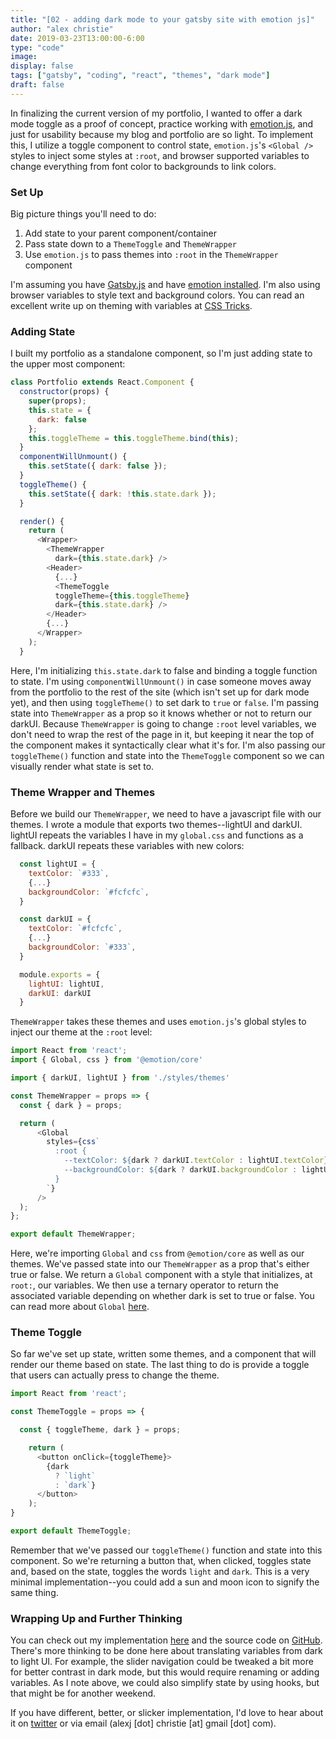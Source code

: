 ```yaml
---
title: "[02 - adding dark mode to your gatsby site with emotion js]"
author: "alex christie"
date: 2019-03-23T13:00:00-6:00
type: "code"
image: 
display: false
tags: ["gatsby", "coding", "react", "themes", "dark mode"]
draft: false
---
```

In finalizing the current version of my portfolio, I wanted to offer a dark mode toggle as a proof of concept, practice working with [emotion.js](https://emotion.sh/docs/introduction), and just for usability because my blog and portfolio are so light. To implement this, I utilize a toggle component to control state, `emotion.js`'s `<Global />` styles to inject some styles at `:root`, and browser supported variables to change everything from font color to backgrounds to link colors.

<!--more-->

### Set Up

Big picture things you'll need to do:

1. Add state to your parent component/container
2. Pass state down to a `ThemeToggle` and `ThemeWrapper`
3. Use `emotion.js` to pass themes into `:root` in the `ThemeWrapper` component

I'm assuming you have [Gatsby.js](https://www.gatsbyjs.org/docs/quick-start) and have [emotion installed](https://www.gatsbyjs.org/docs/emotion/.). I'm also using browser variables to style text and background colors. You can read an excellent write up on theming with variables at [CSS Tricks](https://css-tricks.com/theming-with-variables-globals-and-locals/).

### Adding State

I built my portfolio as a standalone component, so I'm just adding state to the upper most component:

``` javascript
class Portfolio extends React.Component {
  constructor(props) {
    super(props);
    this.state = {
      dark: false
    };
    this.toggleTheme = this.toggleTheme.bind(this);
  }
  componentWillUnmount() {
    this.setState({ dark: false });
  }
  toggleTheme() {
    this.setState({ dark: !this.state.dark });
  }

  render() {
    return (
      <Wrapper>
        <ThemeWrapper
          dark={this.state.dark} />
        <Header>
          {...}
          <ThemeToggle
          toggleTheme={this.toggleTheme}
          dark={this.state.dark} />
        </Header>
        {...}
      </Wrapper>
    );
  }
```

Here, I'm initializing `this.state.dark` to false and binding a toggle function to state. I'm using `componentWillUnmount()` in case someone moves away from the portfolio to the rest of the site (which isn't set up for dark mode yet), and then using `toggleTheme()` to set dark to `true` or `false`. I'm passing state into `ThemeWrapper` as a prop so it knows whether or not to return our darkUI. Because `ThemeWrapper` is going to change `:root` level variables, we don't need to wrap the rest of the page in it, but keeping it near the top of the component makes it syntactically clear what it's for. I'm also passing our `toggleTheme()` function and state into the `ThemeToggle` component so we can visually render what state is set to.

### Theme Wrapper and Themes

Before we build our `ThemeWrapper`, we need to have a javascript file with our themes. I wrote a module that exports two themes--lightUI and darkUI. lightUI repeats the variables I have in my `global.css` and functions as a fallback. darkUI repeats these variables with new colors:

``` javascript
  const lightUI = {
    textColor: `#333`,
    {...}
    backgroundColor: `#fcfcfc`,
  }

  const darkUI = {
    textColor: `#fcfcfc`,
    {...}
    backgroundColor: `#333`,
  }

  module.exports = {
    lightUI: lightUI,
    darkUI: darkUI
  }
```

`ThemeWrapper` takes these themes and uses `emotion.js`'s global styles to inject our theme at the `:root` level:

``` javascript
import React from 'react';
import { Global, css } from '@emotion/core'

import { darkUI, lightUI } from './styles/themes'

const ThemeWrapper = props => {
  const { dark } = props;

  return (
      <Global
        styles={css`
          :root {
            --textColor: ${dark ? darkUI.textColor : lightUI.textColor};
            --backgroundColor: ${dark ? darkUI.backgroundColor : lightUI.backgroundColor};
          }
        `}
      />
  );
};

export default ThemeWrapper;
```

Here, we're importing `Global` and `css` from `@emotion/core` as well as our themes. We've passed state into our `ThemeWrapper` as a prop that's either true or false. We return a `Global` component with a style that initializes, at `root:`, our variables. We then use a ternary operator to return the associated variable depending on whether dark is set to true or false. You can read more about `Global` [here](https://emotion.sh/docs/globals).

### Theme Toggle

So far we've set up state, written some themes, and a component that will render our theme based on state. The last thing to do is provide a toggle that users can actually press to change the theme.

``` javascript
import React from 'react';

const ThemeToggle = props => {

  const { toggleTheme, dark } = props;

    return (
      <button onClick={toggleTheme}>
        {dark
          ? `light`
          : `dark`}
      </button>
    );
}

export default ThemeToggle;
```

Remember that we've passed our `toggleTheme()` function and state into this component. So we're returning a button that, when clicked, toggles state and, based on the state, toggles the words `light` and `dark`. This is a very minimal implementation--you could add a sun and moon icon to signify the same thing.

### Wrapping Up and Further Thinking

You can check out my implementation [here](https://www.inadequatefutures.com/portfolio/) and the source code on [GitHub](https://github.com/inadeqtfuturs/if/tree/master/src/components/portfolio). There's more thinking to be done here about translating variables from dark to light UI. For example, the slider navigation could be tweaked a bit more for better contrast in dark mode, but this would require renaming or adding variables. As I note above, we could also simplify state by using hooks, but that might be for another weekend.

If you have different, better, or slicker implementation, I'd love to hear about it on [twitter](https://twitter.com/inadeqt_futurs) or via email (alexj [dot] christie [at] gmail [dot] com).